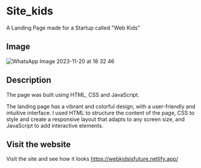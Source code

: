 # Site_kids
A Landing Page made for a Startup called "Web Kids"

## Image
![WhatsApp Image 2023-11-20 at 18 32 46](https://github.com/Joserem/Site_kids/assets/139785021/32ebd4b5-145b-4cb0-9e78-224be87d48f4)

## Description
The page was built using HTML, CSS and JavaScript.

The landing page has a vibrant and colorful design, with a user-friendly and intuitive interface. I used HTML to structure the content of the page, CSS to style and
create a responsive layout that adapts to any screen size, and JavaScript to add interactive elements.

## Visit the website 

Visit the site and see how it looks https://webkidsisfuture.netlify.app/
